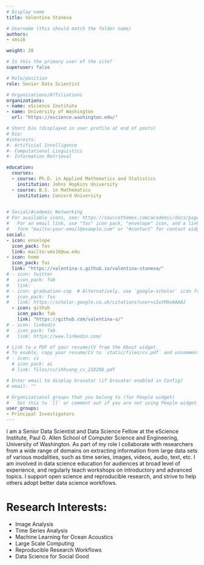 ```yaml
---
# Display name
title: Valentina Staneva

# Username (this should match the folder name)
authors:
- vms16

weight: 20

# Is this the primary user of the site?
superuser: false

# Role/position
role: Senior Data Scientist

# Organizations/Affiliations
organizations:
- name: eScience Institute
- name: University of Washington
  url: "https://escience.washington.edu/"

# Short bio (displayed in user profile at end of posts)
# bio: 
#interests:
#- Artificial Intelligence
#- Computational Linguistics
#- Information Retrieval

education:
  courses:
  - course: Ph.D. in Applied Mathematics and Statistics
    institution: Johns Hopkins University
  - course: B.S. in Mathematics
    institution: Concord University
 

# Social/Academic Networking
# For available icons, see: https://sourcethemes.com/academic/docs/page-builder/#icons
#   For an email link, use "fas" icon pack, "envelope" icon, and a link in the
#   form "mailto:your-email@example.com" or "#contact" for contact widget.
social:
- icon: envelope
  icon_pack: fas
  link: mailto:vms16@uw.edu
- icon: home
  icon_pack: fas
  link: "https://valentina-s.github.io/valentina-staneva/"
# - icon: twitter
#   icon_pack: fab
#   link: 
# - icon: graduation-cap  # Alternatively, use `google-scholar` icon from `ai` icon pack
#   icon_pack: fas
#   link: https://scholar.google.co.uk/citations?user=sIwtMXoAAAAJ
  - icon: github
    icon_pack: fab
    link: "https://github.com/valentina-s/"
# - icon: linkedin
#   icon_pack: fab
#   link: https://www.linkedin.com/

# Link to a PDF of your resume/CV from the About widget.
# To enable, copy your resume/CV to `static/files/cv.pdf` and uncomment the lines below.
# - icon: cv
  # icon_pack: ai
  # link: files/cv/shhuang_cv_210208.pdf

# Enter email to display Gravatar (if Gravatar enabled in Config)
# email: ""

# Organizational groups that you belong to (for People widget)
#   Set this to `[]` or comment out if you are not using People widget.
user_groups:
- Principal Investigators
---
```


I am a Senior Data Scientist and Data Science Fellow at the eScience Institute, Paul G. Allen School of Computer Science and Engineering, University of Washington. As part of my role I collaborate with researchers from a wide range of domains on extracting information from large data sets of various modalities, such as time series, images, videos, audio, text, etc. I am involved in data science education for audiences at broad level of experience, and regularly teach workshops on introductory and advanced topics. I support open science and reproducible research, and strive to help others adopt better data science workflows.

# Research Interests:
* Image Analysis
* Time Series Analysis
* Machine Learning for Ocean Acoustics
* Large Scale Computing
* Reproducible Research Workflows
* Data Science for Social Good


